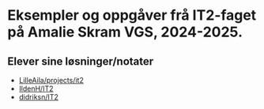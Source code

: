 # Eksempler og oppgåver frå IT2-faget på Amalie Skram VGS, 2024-2025.

## Elever sine løsninger/notater
- [LilleAila/projects/it2](https://github.com/LilleAila/projects/tree/main/it2)
- [IldenH/IT2](https://github.com/IldenH/IT2)
- [didriksn/IT2](https://github.com/didriksn/IT2)
